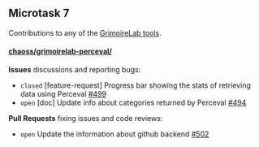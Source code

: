 ## Microtask 7

Contributions to any of the [GrimoireLab tools](https://github.com/chaoss/grimoirelab).

#### [chaoss/grimoirelab-perceval/](https://github.com/chaoss/grimoirelab-perceval/)

**Issues** discussions and reporting bugs:
- `closed` [feature-request] Progress bar showing the stats of retrieving data using Perceval [#499](https://github.com/chaoss/grimoirelab-perceval/issues/499)
- `open` [doc] Update info about categories returned by Perceval [#494](https://github.com/chaoss/grimoirelab-perceval/issues/494)

**Pull Requests** fixing issues and code reviews:
- `open` Update the information about github backend [#502](https://github.com/chaoss/grimoirelab-perceval/pull/502)


